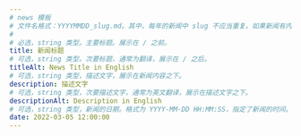 ```yaml
---
# news 模板
# 文件名格式：YYYYMMDD_slug.md。其中，每年的新闻中 slug 不应当重复。如果新闻有内容，该 slug 和新闻的年份将作为新闻详情的 url（如 /news/2023/slug）
#
# 必选，string 类型。主要标题。展示在 / 之前。
title: 新闻标题
# 可选，string 类型。次要标题，通常为翻译，展示在 / 之后。
titleAlt: News Title in English
# 可选，string 类型，描述文字，展示在新闻内容之下。
description: 描述文字
# 可选，string 类型，次要描述文字，通常为英文翻译，展示在描述文字之下。
descriptionAlt: Description in English
# 可选，string 类型，新闻的日期。格式为 YYYY-MM-DD HH:MM:SS，指定了新闻的时间。如果没有，则默认 parse 文件名中的日期。该字段的优先级高于文件名中的日期。
date: 2022-03-05 12:00:00
---
```

<!-- 可选，新闻内容。若有这部分内容，则该新闻可点击。 -->